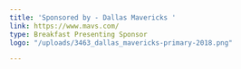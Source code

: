 ```yaml
---
title: 'Sponsored by - Dallas Mavericks '
link: https://www.mavs.com/
type: Breakfast Presenting Sponsor
logo: "/uploads/3463_dallas_mavericks-primary-2018.png"

---
```

